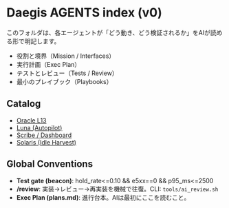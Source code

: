 # Daegis AGENTS index (v0)
このフォルダは、各エージェントが「どう動き、どう検証されるか」をAIが読める形で明記します。
- 役割と境界（Mission / Interfaces）
- 実行計画（Exec Plan）
- テストとレビュー（Tests / Review）
- 最小のプレイブック（Playbooks）

## Catalog
- [Oracle L13](./oracle.md)
- [Luna (Autopilot)](./luna.md)
- [Scribe / Dashboard](./scribe.md)
- [Solaris (Idle Harvest)](./solaris.md)

## Global Conventions
- **Test gate (beacon)**: hold_rate<=0.10 && e5xx==0 && p95_ms<=2500
- **/review**: 実装→レビュー→再実装を機械で往復。CLI: `tools/ai_review.sh`
- **Exec Plan (plans.md)**: 進行台本。AIは最初にここを読むこと。
